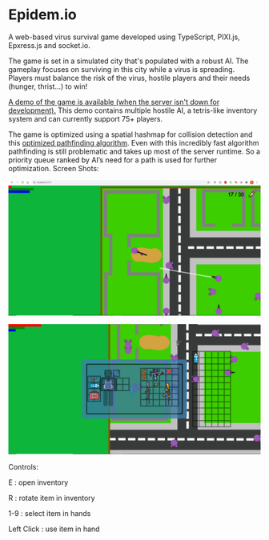 # Epidem.io
A web-based virus survival game developed using TypeScript, PIXI.js, Epxress.js and socket.io.

The game is set in a simulated city that's populated with a robust AI. The gameplay focuses on surviving in this city while a virus is spreading. Players must balance the risk of the virus, hostile players and their needs (hunger, thrist...) to win!

[A demo of the game is available (when the server isn't down for development).](http://epidem.io/) This demo contains multiple hostile AI, a tetris-like inventory system and can currently support 75+ players. 

The game is optimized using a spatial hashmap for collision detection and this [optimized pathfinding algorithm](https://mikolalysenko.github.io/l1-path-finder/www/). Even with this incredibly fast algorithm pathfinding is still problematic and takes up most of the server runtime. So a priority queue ranked by AI’s need for a path is used for further optimization. 
Screen Shots:

![](ScreenShot1.png)

![](ScreenShot2.png)

Controls:

E : open inventory

R : rotate item in inventory

1-9 : select item in hands

Left Click : use item in hand
